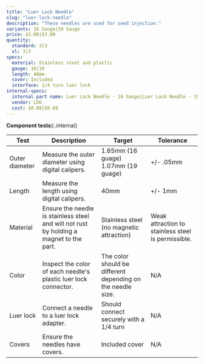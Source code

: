 ```yaml
---
title: "Luer Lock Needle"
slug: "luer-lock-needle"
description: "These needles are used for seed injection."
variants: 16 Gauge|19 Gauge
price: $3.00|$3.00
quantity:
  standard: 3|3
  xl: 3|3
specs:
  material: Stainless steel and plastic
  gauge: 16|19
  length: 40mm
  cover: Included
  interface: 1/4 turn luer lock
internal-specs:
  internal part name: Luer Lock Needle - 16 Gauge|Luer Lock Needle - 19 Gauge
  vendor: LDO
  cost: $0.08|$0.08
---
```


**Component tests**{:.internal}

|Test         |Description  |Target       |Tolerance    |
|-------------|-------------|-------------|-------------|
|Outer diameter|Measure the outer diameter using digital calipers.|1.65mm (16 guage)<br>1.07mm (19 guage)|+/- .05mm
|Length       |Measure the length using digital calipers.|40mm|+/- 1mm
|Material     |Ensure the needle is stainless steel and will not rust by holding a magnet to the part.|Stainless steel (no magnetic attraction)|Weak attraction to stainless steel is permissible.
|Color        |Inspect the color of each needle's plastic luer lock connector.|The color should be different depending on the needle size.|N/A
|Luer lock    |Connect a needle to a luer lock adapter.|Should connect securely with a 1/4 turn|N/A
|Covers       |Ensure the needles have covers.|Included cover|N/A